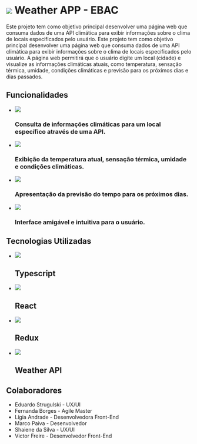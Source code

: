 <head>
    <link rel="stylesheet" href="readme\read.css">
</head>

# <div class="top"> <img src="about/static/weather.svg"> Weather APP - EBAC </div>

Este projeto tem como objetivo principal desenvolver uma página web que consuma dados de uma API climática para exibir informações sobre o clima de locais especificados pelo usuário.
Este projeto tem como objetivo principal desenvolver uma página web que consuma dados de uma API climática para exibir informações sobre o clima de locais especificados pelo usuário.
A página web permitirá que o usuário digite um local (cidade) e visualize as informações climáticas atuais, como temperatura, sensação térmica, umidade, condições climáticas e previsão para os próximos dias e dias passados.



## Funcionalidades

<ul>
    <li>
        <img src="about/static/arrow-sm-right.svg" > 
        <h3>Consulta de informações climáticas para um local específico através de uma API.</h3> 
    </li>
    <li>
        <img src="about/static/arrow-sm-right.svg" > 
        <h3>Exibição da temperatura atual, sensação térmica, umidade e condições climáticas.</h3> 
    </li>
    <li>
        <img src="about/static/arrow-sm-right.svg" > 
        <h3>Apresentação da previsão do tempo para os próximos dias.</h3> 
    </li>
    <li>
        <img src="about/static/arrow-sm-right.svg" > 
        <h3>Interface amigável e intuitiva para o usuário.</h3> 
    </li>
</ul>


## Tecnologias Utilizadas

<ul>
  <li><img src="about/static/typescript.svg" > <h2>Typescript</h2> </li>
  <li><img src="about/static/react-1-logo.svg" > <h2>React</h2> </li>
  <li><img src="about/static/redux.svg" > <h2>Redux</h2> </li>
  <li><img src="about/static/developer-api.svg" > <h2>Weather API</h2> </li>
</ul>


## Colaboradores
<ul class="colab">
    <li> Eduardo Strugulski - UX/UI </li>
    <li> Fernanda Borges - Agile Master </li>
    <li> Lígia Andrade - Desenvolvedora Front-End </li>
    <li> Marco Paiva - Desenvolvedor </li>
    <li> Shaiene da Silva - UX/UI </li>
    <li> Victor Freire - Desenvolvedor Front-End </li>
</ul>


